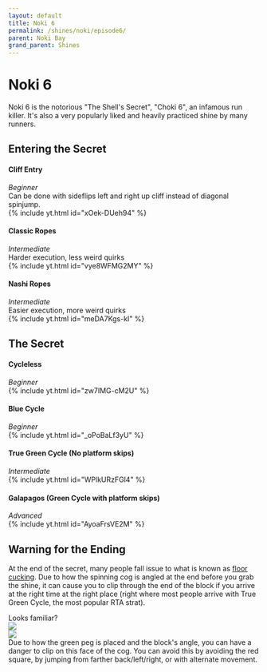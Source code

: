 ```yaml
---
layout: default 
title: Noki 6
permalink: /shines/noki/episode6/
parent: Noki Bay
grand_parent: Shines
---
```


# Noki 6  
Noki 6 is the notorious "The Shell's Secret", "Choki 6", an infamous run killer. It's also a very popularly liked and heavily practiced shine by many runners.

## Entering the Secret  
 
#### Cliff Entry  
*Beginner*  
Can be done with sideflips left and right up cliff instead of diagonal spinjump.  
{% include yt.html id="xOek-DUeh94" %}  

#### Classic Ropes  
*Intermediate*  
Harder execution, less weird quirks  
{% include yt.html id="vye8WFMG2MY" %}  
#### Nashi Ropes  
*Intermediate*  
Easier execution, more weird quirks  
{% include yt.html id="meDA7Kgs-kI" %}  

## The Secret  

#### Cycleless  
*Beginner*  
{% include yt.html id="zw7IMG-cM2U" %}  

#### Blue Cycle  
*Beginner*  
{% include yt.html id="_oPoBaLf3yU" %}  

#### True Green Cycle (No platform skips)  
*Intermediate*  
{% include yt.html id="WPlkURzFGl4" %}  

#### Galapagos (Green Cycle with platform skips)  
*Advanced*  
{% include yt.html id="AyoaFrsVE2M" %}  

## Warning for the Ending
At the end of the secret, many people fall issue to what is known as [floor cucking](https://ukikipedia.net/wiki/Floor_Cucking). Due to how the spinning cog is angled at the end before you grab the shine, it can cause you to clip through the end of the block if you arrive at the right time at the right place (right where most people arrive with True Green Cycle, the most popular RTA strat).  

Looks familiar?  
<img src="https://i.imgur.com/0eHLf2s.png">  
<img src="https://i.imgur.com/PrtXzm1.png">  
Due to how the green peg is placed and the block's angle, you can have a danger to clip on this face of the cog. You can avoid this by avoiding the red square, by jumping from farther back/left/right, or with alternate movement.
